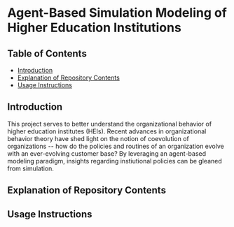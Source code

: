 # Agent-Based Simulation Modeling of Higher Education Institutions

## Table of Contents
- [Introduction](#introduction)
- [Explanation of Repository Contents](#explanation-of-repository-contents)
- [Usage Instructions](#usage-instructions)

## Introduction

This project serves to better understand the organizational behavior of higher education institutes (HEIs). Recent advances in organizational behavior theory have shed light on the notion of coevolution of organizations -- how do the policies and routines of an organization evolve with an ever-evolving customer base? By leveraging an agent-based modeling paradigm, insights regarding instiutional policies can be gleaned from simulation. 

## Explanation of Repository Contents

## Usage Instructions

